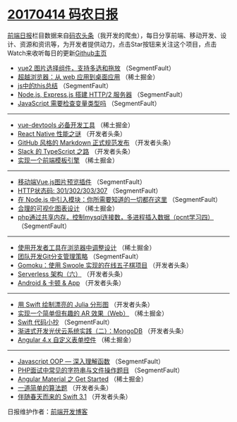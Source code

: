 # [20170414 码农日报](14.md)

[前端日报](http://caibaojian.com/c/news)栏目数据来自[码农头条](http://hao.caibaojian.com/)（我开发的爬虫），每日分享前端、移动开发、设计、资源和资讯等，为开发者提供动力，点击Star按钮来关注这个项目，点击Watch来收听每日的更新[Github主页](https://github.com/kujian/frontendDaily)
* [vue2 图片选择组件，支持多选和拖放](http://hao.caibaojian.com/34633.html) （SegmentFault）
* [超越浏览器：从 web 应用到桌面应用](http://hao.caibaojian.com/34592.html) （稀土掘金）
* [js中的this总结](http://hao.caibaojian.com/34623.html) （SegmentFault）
* [Node.js, Express.js 搭建 HTTP/2 服务器](http://hao.caibaojian.com/34634.html) （SegmentFault）
* [JavaScript 需要检查变量类型吗](http://hao.caibaojian.com/34636.html) （SegmentFault）

***
* [vue-devtools 必备开发工具](http://hao.caibaojian.com/34595.html) （稀土掘金）
* [React Native 性能之谜](http://hao.caibaojian.com/34659.html) （开发者头条）
* [GitHub 风格的 Markdown 正式规范发布](http://hao.caibaojian.com/34638.html) （开发者头条）
* [Slack 的 TypeScript 之路](http://hao.caibaojian.com/34649.html) （开发者头条）
* [实现一个前端模板引擎](http://hao.caibaojian.com/34598.html) （稀土掘金）

***
* [移动端Vue.js图片预览插件](http://hao.caibaojian.com/34629.html) （SegmentFault）
* [HTTP状态码: 301/302/303/307](http://hao.caibaojian.com/34632.html) （SegmentFault）
* [在 Node.js 中引入模块：你所需要知道的一切都在这里](http://hao.caibaojian.com/34622.html) （SegmentFault）
* [合理的可视化图表设计](http://hao.caibaojian.com/34593.html) （稀土掘金）
* [php通过共享内存，控制mysql连接数，多进程插入数据（pcnt学习四）](http://hao.caibaojian.com/34635.html) （SegmentFault）

***
* [使用开发者工具在浏览器中调整设计](http://hao.caibaojian.com/34594.html) （稀土掘金）
* [团队开发Git分支管理策略](http://hao.caibaojian.com/34625.html) （SegmentFault）
* [Gomoku：使用 Swoole 实现的在线五子棋项目](http://hao.caibaojian.com/34658.html) （开发者头条）
* [Serverless 架构（六）](http://hao.caibaojian.com/34660.html) （开发者头条）
* [Android &amp; 卡顿 &amp; App](http://hao.caibaojian.com/34639.html) （开发者头条）

***
* [用 Swift 绘制漂亮的 Julia 分形图](http://hao.caibaojian.com/34661.html) （开发者头条）
* [实现一个简单但有趣的 AR 效果（Web）](http://hao.caibaojian.com/34588.html) （稀土掘金）
* [Swift 代码小抄](http://hao.caibaojian.com/34630.html) （SegmentFault）
* [渐进式开发光伏云系统实践（二）：MongoDB](http://hao.caibaojian.com/34662.html) （开发者头条）
* [Angular 4.x 自定义表单控件](http://hao.caibaojian.com/34589.html) （稀土掘金）

***
* [Javascript OOP &#8212; 深入理解函数](http://hao.caibaojian.com/34621.html) （SegmentFault）
* [PHP面试中常见的字符串与文件操作题目](http://hao.caibaojian.com/34626.html) （SegmentFault）
* [Angular Material 之 Get Started](http://hao.caibaojian.com/34596.html) （稀土掘金）
* [一道简单的算法题](http://hao.caibaojian.com/34648.html) （开发者头条）
* [伴随春天而来的 Swift 3.1](http://hao.caibaojian.com/34650.html) （开发者头条）

日报维护作者：[前端开发博客](http://caibaojian.com/) 